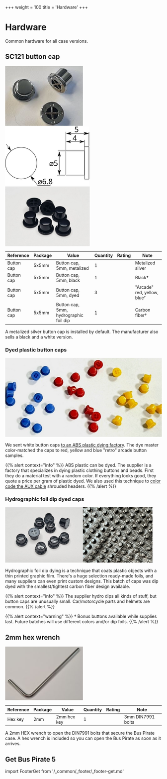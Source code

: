 +++
weight = 100
title = 'Hardware'
+++

# Hardware

Common hardware for all case versions.

## SC121 button cap

![](./img/sc121.jpg)![](./img/sc121.png)![](./img/key-caps-black-sm.jpg) 

|**Reference**|**Package**|**Value**|**Quantity**|**Rating**|**Note**|
|-|-|-|-|-|-|
|Button cap|5x5mm|Button cap, 5mm, metalized|1||Metalized silver|
|Button cap|5x5mm|Button cap, 5mm, black|1||Black†|
|Button cap|5x5mm|Button cap, 5mm, dyed|3||"Arcade" red, yellow, blue†|
|Button cap|5x5mm|Button cap, 5mm, hydrographic foil dip|1||Carbon fiber†|


A metalized silver button cap is installed by default. The manufacturer also sells a black and a white version.

### Dyed plastic button caps

![Small plastic button caps, dyed red, blue, yellow](./img/caps-color-512.jpg) 

We sent white button caps [to an ABS plastic dying factory](https://forum.buspirate.com/t/dyed-abs-button-caps/119). The dye master color-matched the caps to red, yellow and blue "retro" arcade button samples.

{{% alert context="info" %}}
ABS plastic can be dyed. The supplier is a factory that specializes in dying plastic clothing buttons and beads. First they do a material test with a random color. If everything looks good, they quote a price per gram of plastic dyed. We also used this technique to [color code the AUX cable](/cables) shrouded headers.
{{% /alert %}}

### Hydrographic foil dip dyed caps

![](./img/key-caps-carbon.jpg)![](./img/caps-dip-dye-process.jpg)

Hydrographic foil dip dying is a technique that coats plastic objects with a thin printed graphic film. There's a huge selection ready-made foils, and many suppliers can even print custom designs. This batch of caps was dip dyed with the smallest/tightest carbon fiber design available.

{{% alert context="info" %}}
The supplier hydro dips all kinds of stuff, but button caps are unusually small. Car/motorcycle parts and helmets are common.
{{% /alert %}}

{{% alert context="warning" %}}
† Bonus buttons available while supplies last. Future batches will use different colors and/or dip foils.
{{% /alert %}}

## 2mm hex wrench
![](./img/hexkey.jpg)  

|**Reference**|**Package**|**Value**|**Quantity**|**Rating**|**Note**|
|-|-|-|-|-|-|
|Hex key|2mm  |2mm hex key|1||3mm DIN7991 bolts|

A 2mm HEX wrench to open the DIN7991 bolts that secure the Bus Pirate case. A hex wrench is included so you can open the Bus Pirate as soon as it arrives.

## Get Bus Pirate 5
import FooterGet from '/_common/_footer/_footer-get.md' 

<FooterGet/>